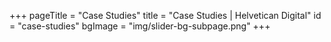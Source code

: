 +++
pageTitle = "Case Studies"
title = "Case Studies | Helvetican Digital"
id = "case-studies"
bgImage = "img/slider-bg-subpage.png"
+++